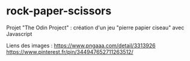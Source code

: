 # rock-paper-scissors
Projet "The Odin Project" : création d'un jeu "pierre papier ciseau" avec Javascript

Liens des images : 
https://www.pngaaa.com/detail/3313926
https://www.pinterest.fr/pin/344947652711263512/
